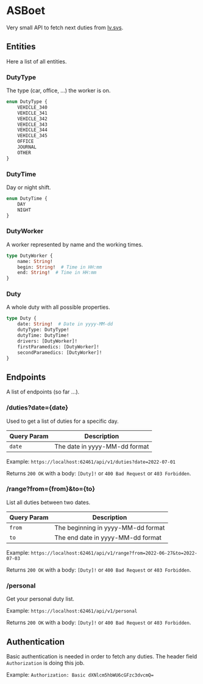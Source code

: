 # ASBoet

Very small API to fetch next duties from [lv.svs](https://lv.svs-system.at/).

## Entities

Here a list of all entities.

### DutyType

The type (car, office, ...) the worker is on.

```graphql
enum DutyType {
    VEHICLE_340
    VEHICLE_341
    VEHICLE_342
    VEHICLE_343
    VEHICLE_344
    VEHICLE_345
    OFFICE
    JOURNAL
    OTHER
}
```

### DutyTime

Day or night shift.

```graphql
enum DutyTime {
    DAY
    NIGHT
}
```

### DutyWorker

A worker represented by name and the working times.

```graphql
type DutyWorker {
    name: String!
    begin: String!  # Time in HH:mm
    end: String!  # Time in HH:mm
}
```

### Duty

A whole duty with all possible properties.

```graphql
type Duty {
    date: String!  # Date in yyyy-MM-dd
    dutyType: DutyType!
    dutyTime: DutyTime!
    drivers: [DutyWorker]!
    firstParamedics: [DutyWorker]!
    secondParamedics: [DutyWorker]!
}
```

## Endpoints

A list of endpoints (so far ...).

### /duties?date={date}

Used to get a list of duties for a specific day.

| Query Param | Description                   |
|-------------|-------------------------------|
| `date`      | The date in yyyy-MM-dd format |

Example: `https://localhost:62461/api/v1/duties?date=2022-07-01`

Returns `200 OK` with a body: `[Duty]!` or `400 Bad Request` or `403 Forbidden`.

### /range?from={from}&to={to}

List all duties between two dates.

| Query Param | Description                        |
|-------------|------------------------------------|
| `from`      | The beginning in yyyy-MM-dd format |
| `to`        | The end date in yyyy-MM-dd format  |

Example: `https://localhost:62461/api/v1/range?from=2022-06-27&to=2022-07-03`

Returns `200 OK` with a body: `[Duty]!` or `400 Bad Request` or `403 Forbidden`.

### /personal

Get your personal duty list.

Example: `https://localhost:62461/api/v1/personal`

Returns `200 OK` with a body: `[Duty]!` or `400 Bad Request` or `403 Forbidden`.

## Authentication

Basic authentication is needed in order to fetch any duties. The header field `Authorization` is doing this job.

Example: `Authorization: Basic dXNlcm5hbWU6cGFzc3dvcmQ=`

